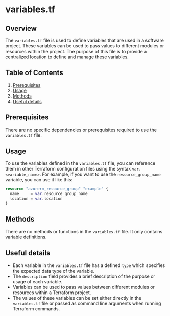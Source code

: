 # variables.tf
## Overview
The `variables.tf` file is used to define variables that are used in a software project. These variables can be used to pass values to different modules or resources within the project. The purpose of this file is to provide a centralized location to define and manage these variables.

## Table of Contents
1. [Prerequisites](#prerequisites)
2. [Usage](#usage)
3. [Methods](#methods)
4. [Useful details](#properties)

## Prerequisites
There are no specific dependencies or prerequisites required to use the `variables.tf` file.

## Usage
To use the variables defined in the `variables.tf` file, you can reference them in other Terraform configuration files using the syntax `var.<variable_name>`. For example, if you want to use the `resource_group_name` variable, you can use it like this:

```terraform
resource "azurerm_resource_group" "example" {
  name     = var.resource_group_name
  location = var.location
}
```

## Methods
There are no methods or functions in the `variables.tf` file. It only contains variable definitions.

## Useful details
- Each variable in the `variables.tf` file has a defined `type` which specifies the expected data type of the variable.
- The `description` field provides a brief description of the purpose or usage of each variable.
- Variables can be used to pass values between different modules or resources within a Terraform project.
- The values of these variables can be set either directly in the `variables.tf` file or passed as command line arguments when running Terraform commands.